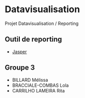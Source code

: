 # Datavisualisation
Projet Datavisualisation / Reporting

## Outil de reporting
- [Jasper](https://www.jaspersoft.com/)

## Groupe 3
- BILLARD Mélissa
- BRACCIALE-COMBAS Lola
- CARRILHO LAMEIRA Rita

